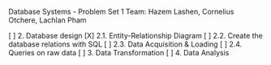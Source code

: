 Database Systems - Problem Set 1
Team: Hazem Lashen, Cornelius Otchere, Lachlan Pham

[ ] 2. Database design
  [X] 2.1. Entity-Relationship Diagram
  [ ] 2.2. Create the database relations with SQL
  [ ] 2.3. Data Acquisition & Loading
  [ ] 2.4. Queries on raw data
[ ] 3. Data Transformation
[ ] 4. Data Analysis
